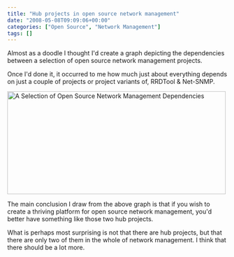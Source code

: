 ```yaml
---
title: "Hub projects in open source network management"
date: "2008-05-08T09:09:06+00:00"
categories: ["Open Source", "Network Management"]
tags: []
---
```


Almost as a doodle I thought I'd create a graph depicting the dependencies between a selection of open source  network management projects.

Once I'd done it, it occurred to me how much just about everything depends on just a couple of projects or project variants of, RRDTool &amp; Net-SNMP.

<a href="/images/uploads/2008/05/ossnms-dependencies1.jpg"><img class="alignnone size-full wp-image-418" title="ossnms-dependencies1" src="/images/uploads/2008/05/ossnms-dependencies1.jpg" alt="A Selection of Open Source Network Management Dependencies" width="500" height="235" /></a>

The main conclusion I draw from the above graph is that if you wish to create a thriving platform for open source network management, you'd better have something like those two hub projects.

What is perhaps most surprising is not that there are hub projects, but that there are only two of them in the whole of network management. I think that there should be a lot more.
